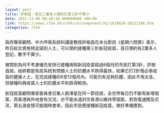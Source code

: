 ```yaml
---
layout: post
title: 許樹昌：首日二萬多人預約打第三針不算少
date: 2021-11-06 08:48:58.000000000 +08:00
link: https://news.rthk.hk/rthk/ch/component/k2/1618620-20211106.htm
categories: rthk
---
```


政府專家顧問、中大呼吸系統科講座教授許樹昌在本台節目《星期六問責》表示，昨日起合資格特定組別人士，可以預約接種第三針新冠疫苗，首日預約有2萬多人登記，數字不算少。

被問到為何不考慮優先安排已接種兩劑新冠疫苗超過6個月的市民打第3針，許樹昌說，始終都是免疫系統有問題人士的抗體水平跌得最快，如果已打2針復必泰疫苗的健康人士，在完成接種的6至12個月內，可能仍有足夠抗體，因此不用太急，但接種科興疫苗人士的抗體水平則跌得較快。

新冠疫苗顧問專家委員會召集人劉澤星在同一節目說，全世界每日仍不斷有新增個案，而香港與外地會有交流，亦不能永遠封住香港以維持零個案，若恢復通關及交流，第五波疫情可能隨時會來，因此市民應接種新冠疫苗，做好準備應對。
